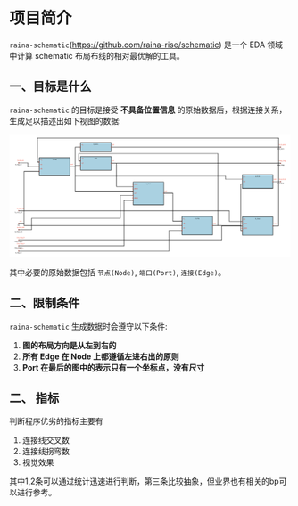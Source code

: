 # 项目简介

`raina-schematic`(https://github.com/raina-rise/schematic) 是一个 EDA 领域中计算 schematic 布局布线的相对最优解的工具。

## 一、目标是什么

`raina-schematic` 的目标是接受 **不具备位置信息** 的原始数据后，根据连接关系，生成足以描述出如下视图的数据:

![demo](../img/demo.png)

其中必要的原始数据包括 `节点(Node)`, `端口(Port)`, `连接(Edge)`。 


## 二、限制条件

`raina-schematic` 生成数据时会遵守以下条件:

1. **图的布局方向是从左到右的**
2. **所有 Edge 在 Node 上都遵循左进右出的原则**
3. **Port 在最后的图中的表示只有一个坐标点，没有尺寸**

## 二、 指标

判断程序优劣的指标主要有

1. 连接线交叉数
2. 连接线拐弯数
3. 视觉效果

其中1,2条可以通过统计迅速进行判断，第三条比较抽象，但业界也有相关的bp可以进行参考。